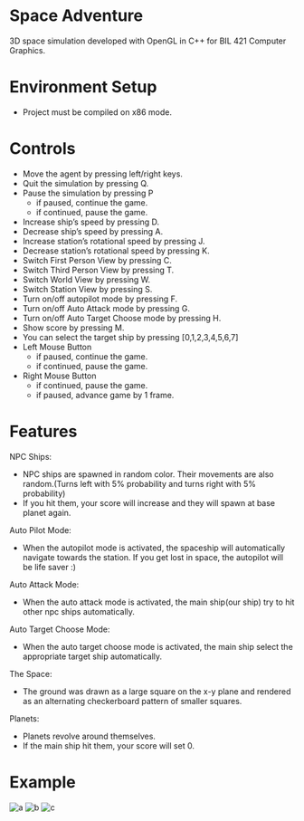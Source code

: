 # Space Adventure
3D space simulation developed with OpenGL in C++ for BIL 421 Computer Graphics.


# Environment Setup
- Project must be compiled on x86 mode.
# Controls
- Move the agent by pressing left/right keys.
- Quit the simulation by pressing Q.
- Pause the simulation by pressing P
    - if paused, continue the game.
    - if continued, pause the game.
- Increase ship’s speed by pressing D.
- Decrease ship’s speed by pressing A.
- Increase station’s rotational speed by pressing J.
- Decrease station’s rotational speed by pressing K.
- Switch First Person View by pressing C.
- Switch Third Person View by pressing T.
- Switch World View by pressing W.
- Switch Station View by pressing S.
- Turn on/off autopilot mode by pressing F.
- Turn on/off Auto Attack mode by pressing G.
- Turn on/off Auto Target Choose mode by pressing H.
- Show score by pressing M.
- You can select the target ship by pressing [0,1,2,3,4,5,6,7]
- Left Mouse Button
    - if paused, continue the game.
    - if continued, pause the game.
- Right Mouse Button
    - if continued, pause the game.
    - if paused, advance game by 1 frame.
# Features

NPC Ships:

- NPC ships are spawned in random color. Their movements are also random.(Turns left with 5% probability and turns right with 5% probability)
- If you hit them, your score will increase and they will spawn at base planet again.

Auto Pilot Mode:

- When the autopilot mode is activated, the spaceship will automatically navigate towards the station. If you get lost in space, the autopilot will be life saver :)

Auto Attack Mode:

- When the auto attack mode is activated, the main ship(our ship) try to hit other npc ships automatically.

Auto Target Choose Mode:

- When the auto target choose mode is activated, the main ship select the appropriate target ship automatically.

The Space:

- The ground was drawn as a large square on the x-y plane and rendered as an alternating checkerboard pattern of smaller squares.

Planets:

- Planets revolve around themselves.
- If the main ship hit them, your score will set 0.

# Example
![a](https://user-images.githubusercontent.com/36198409/81699149-a0e71180-946f-11ea-9f3b-565d20bf7c77.PNG)
![b](https://user-images.githubusercontent.com/36198409/81699170-a6dcf280-946f-11ea-8a31-e3e72c42c77f.PNG)
![c](https://user-images.githubusercontent.com/36198409/81699175-a7758900-946f-11ea-914e-d872275ffe5b.PNG)

